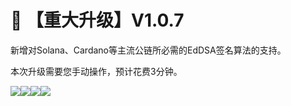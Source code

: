 # 🔄 【重大升级】V1.0.7

&#x20;   新增对Solana、Cardano等主流公链所必需的EdDSA签名算法的支持。

&#x20;   本次升级需要您手动操作，预计花费3分钟。



![](file:///C:/Users/Jagger/AppData/Local/Temp/ksohtml12848/wps3.png)![](file:///C:/Users/Jagger/AppData/Local/Temp/ksohtml12848/wps4.png)![](file:///C:/Users/Jagger/AppData/Local/Temp/ksohtml12848/wps5.png)![](file:///C:/Users/Jagger/AppData/Local/Temp/ksohtml12848/wps6.png)&#x20;
